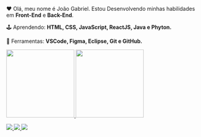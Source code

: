 <p align="left"> 
  ❤️ Olá, meu nome é João Gabriel. Estou Desenvolvendo minhas habilidades em <strong> Front-End</strong> e <strong> Back-End</strong>.
</p>

<p align="left">
  🕹️ Aprendendo: <strong>HTML, CSS, JavaScript, ReactJS, Java e Phyton.</strong>
</p>

<p align="left">
  💼 Ferramentas: <strong>VSCode, Figma, Eclipse, Git e GitHub.</strong>
</p>
  
  <a href="https://github.com/JoaoGabriel0908">
  <img height="180em" src="https://github-readme-stats.vercel.app/api?username=joaogabriel0908&show_icons=true&theme=dracula&include_all_commits=true&count_private=true"/>
  <img height="180em" src="https://github-readme-stats.vercel.app/api/top-langs/?username=joaogabriel0908&layout=compact&langs_count=7&theme=dracula"/>
</div>


<p align="left">
  <a href="https://www.instagram.com/joaoflor0/" alt="Instagram">
    <img src="https://img.shields.io/badge/-Instagram-1C1C1C?style=for-the-badge&logo=Instagram&logoColor=00FFFF&link=https://www.instagram.com/joaoflor0"/>
  </a>
   <a href = "mailto: joaogabrielc700@gmail.com"><img src="https://img.shields.io/badge/-Gmail-%23333?style=for-the-badge&logo=gmail&logoColor=white" target="_blank">
   </a>
  <a href="https://www.linkedin.com/in/jo%C3%A3o-gabriel0908/" alt="Linkedin">
    <img src="https://img.shields.io/badge/-Linkedin-1C1C1C?style=for-the-badge&logo=Linkedin&logoColor=00FFFF&link=www.linkedin.com/in/joão-gabriel0908"/>
  </a>
  
